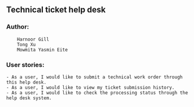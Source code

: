 ## Technical ticket help desk

### Author: 
        Harnoor Gill
        Tong Xu
        Mowmita Yasmin Eite

### User stories:

    - As a user, I would like to submit a technical work order through this help desk.
    - As a user, I would like to view my ticket submission history.
    - As a user, I would like to check the processing status through the help desk system.
